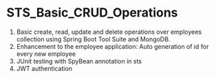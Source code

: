 # STS_Basic_CRUD_Operations
1. Basic create, read, update and delete operations over employees collection using Spring Boot Tool Suite and MongoDB.
2. Enhancement to the employee application: Auto generation of id for every new employee
3. JUnit testing with SpyBean annotation in sts
4. JWT authentication
